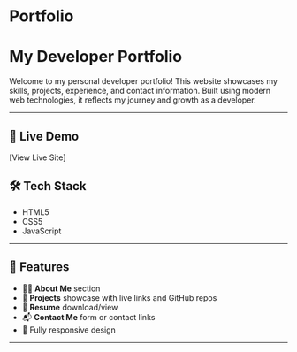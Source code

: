 # Portfolio
# My Developer Portfolio

Welcome to my personal developer portfolio! This website showcases my skills, projects, experience, and contact information. Built using modern web technologies, it reflects my journey and growth as a developer.

---

## 🔗 Live Demo

[View Live Site]

## 🛠️ Tech Stack

- HTML5
- CSS5 
- JavaScript 

---

## 📄 Features

- 🧑‍💼 **About Me** section
- 💼 **Projects** showcase with live links and GitHub repos
- 📜 **Resume** download/view
- 📬 **Contact Me** form or contact links
- 📱 Fully responsive design

---
